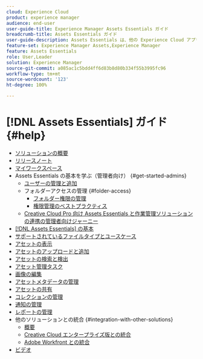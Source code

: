 ```yaml
---
cloud: Experience Cloud
product: experience manager
audience: end-user
user-guide-title: Experience Manager Assets Essentials ガイド
breadcrumb-title: Assets Essentials ガイド
user-guide-description: Assets Essentials は、他の Experience Cloud アプリケーション内で動作する軽量のアセット管理ソリューションです。
feature-set: Experience Manager Assets,Experience Manager
feature: Assets Essentials
role: User,Leader
solution: Experience Manager
source-git-commit: a085ac1c5bdd4ff6d83b8d80b334f55b3995fc96
workflow-type: tm+mt
source-wordcount: '123'
ht-degree: 100%

---
```



# [!DNL Assets Essentials] ガイド {#help}

+ [ソリューションの概要](introduction.md)
+ [リリースノート](release-notes.md)
+ [マイワークスペース](my-workspace.md)
+ Assets Essentials の基本を学ぶ（管理者向け） {#get-started-admins}
   + [ユーザーの管理と追加](deploy-administer.md)
   + フォルダーアクセスの管理 {#folder-access}
      + [フォルダー権限の管理](manage-permissions.md)
      + [権限管理のベストプラクティス](permission-management-best-practices.md)
   + [Creative Cloud Pro 向け Assets Essentials と作業管理ソリューションの連携の管理者向けジャーニー](assets-essentials-cc-pro-work-management-admin-journey.md)
+ [ [!DNL Assets Essentials] の基本](get-started.md)
+ [サポートされているファイルタイプとユースケース](supported-file-formats.md)
+ [アセットの表示](navigate-view.md)
+ [アセットのアップロードと追加](add-delete.md)
+ [アセットの検索と検出](search.md)
+ [アセット管理タスク](manage-organize.md)
+ [画像の編集](edit-images.md)
+ [アセットメタデータの管理](metadata.md)
+ [アセットの共有](share-links-for-assets.md)
+ [コレクションの管理](manage-collections.md)
+ [通知の管理](manage-notifications.md)
+ [レポートの管理](manage-reports.md)
+ 他のソリューションとの統合  {#integration-with-other-solutions}
   + [概要](integration.md)
   + [Creative Cloud エンタープライズ版との統合](integrate-with-creative-cloud.md)
   + [Adobe Workfront との統合](integrate-with-workfront.md)
+ [ビデオ](https://experienceleague.adobe.com/docs/experience-manager-learn/assets-essentials/overview.html?lang=ja)

